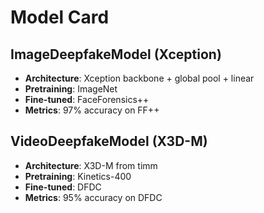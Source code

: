 # Model Card

## ImageDeepfakeModel (Xception)
- **Architecture**: Xception backbone + global pool + linear
- **Pretraining**: ImageNet  
- **Fine-tuned**: FaceForensics++  
- **Metrics**: 97% accuracy on FF++  

## VideoDeepfakeModel (X3D-M)
- **Architecture**: X3D-M from timm  
- **Pretraining**: Kinetics-400  
- **Fine-tuned**: DFDC  
- **Metrics**: 95% accuracy on DFDC  
